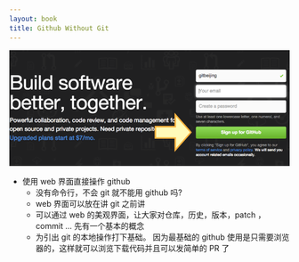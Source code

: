 ```yaml
---
layout: book
title: Github Without Git
---
```



![](images/02-signup.png)

- 使用 web 界面直接操作 github
  - 没有命令行，不会 git 就不能用 github 吗?
  - web 界面可以放在讲 git 之前讲
  - 可以通过 web 的美观界面，让大家对仓库，历史，版本，patch ， commit ... 先有一个基本的概念
  - 为引出 git 的本地操作打下基础。
  因为最基础的 github 使用是只需要浏览器的，这样就可以浏览下载代码并且可以发简单的 PR 了
